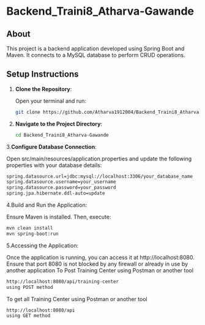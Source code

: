 # Backend_Traini8_Atharva-Gawande

## About

This project is a backend application developed using Spring Boot and Maven. It connects to a MySQL database to perform CRUD operations.

## Setup Instructions

1. **Clone the Repository**:

   Open your terminal and run:

   ```bash
   git clone https://github.com/Atharva1912004/Backend_Traini8_Atharva-Gawande.git
   ```
2. **Navigate to the Project Directory**:
   ```bash
   cd Backend_Traini8_Atharva-Gawande
   ```
3.**Configure Database Connection**:

Open src/main/resources/application.properties and update the following properties with your database details:
```bash
spring.datasource.url=jdbc:mysql://localhost:3306/your_database_name
spring.datasource.username=your_username
spring.datasource.password=your_password
spring.jpa.hibernate.ddl-auto=update
```
4.Build and Run the Application:

Ensure Maven is installed. Then, execute:
```bash
mvn clean install
mvn spring-boot:run
```
5.Accessing the Application:

Once the application is running, you can access it at http://localhost:8080. Ensure that port 8080 is not blocked by any firewall or already in use by another application
To Post Training Center using Postman or another tool
```bash
http://localhost:8080/api/training-center
using POST method
```
To get all Training Center using Postman or another tool
```bash
http://localhost:8080/api
using GET method

```


